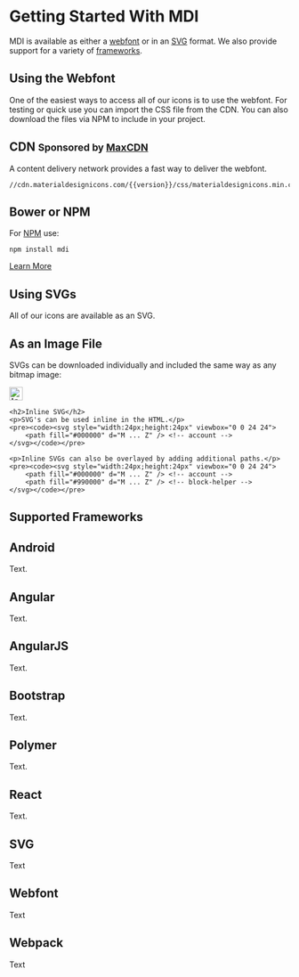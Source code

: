 <h1>Getting Started With MDI</h1>
<p>MDI is available as either a
	<a href="#webfont">webfont</a>
	or in an
	<a href="#svg">SVG</a>
	format. We also provide support for a variety of
	<a href="#frameworks">frameworks</a>.</p>

<section>
	<a name="webfont"></a>
	<h1>Using the Webfont</h1>
	<p>One of the easiest ways to access all of our icons is to use the webfont. For testing or quick use you can import the CSS file from the CDN. You can also download the files via NPM to include in your project.</p>
	<div class="row">
		<div class="col-md-8">
			<h2>CDN
				<small>Sponsored by
					<a href="https://www.maxcdn.com/open-source/">MaxCDN</a>
				</small>
			</h2>
			<p>A content delivery network provides a fast way to deliver the webfont.</p>
			<pre><code>//cdn.materialdesignicons.com/{{version}}/css/materialdesignicons.min.css</code></pre>
		</div>
		<div class="col-md-4">
			<h2>Bower or NPM</h2>
			<p>For
				<a href="https://npmjs.com">NPM</a>
				use:</p>
			<pre><code>npm install mdi</code></pre>
		</div>
	</div>
	<a href="webfont" class="button">Learn More</a>
</section>

<section>
	<a name="svg"></a>
	<h1>Using SVGs</h1>
	<p>All of our icons are available as an SVG.</p>
  <!-- TODO : Explain how to download them -->

  <h2>As an Image File</h2>
	<p>SVGs can be downloaded individually and included the same way as any bitmap image:</p>
	<pre><code><img src="/path/to/icons/example-icon.svg" alt="An example icon" style="width:24px;height:24px" /></code></pre>

	<h2>Inline SVG</h2>
	<p>SVG's can be used inline in the HTML.</p>
	<pre><code><svg style="width:24px;height:24px" viewbox="0 0 24 24">
		<path fill="#000000" d="M ... Z" /> <!-- account -->
	</svg></code></pre>

	<p>Inline SVGs can also be overlayed by adding additional paths.</p>
	<pre><code><svg style="width:24px;height:24px" viewbox="0 0 24 24">
		<path fill="#000000" d="M ... Z" /> <!-- account -->
		<path fill="#990000" d="M ... Z" /> <!-- block-helper -->
	</svg></code></pre>
</section>

<section>
	<a name="frameworks"></a>
	<h1>Supported Frameworks</h1>
	<div class="row">
		<!-- TODO : Add cards to link to framework documentation -->
	</div>
</section>


## Android

Text.

## Angular

Text.

## AngularJS

Text.

## Bootstrap

Text.

## Polymer

Text.

## React

Text.

## SVG

Text

## Webfont

Text

## Webpack

Text
